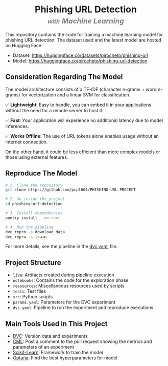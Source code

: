 <div align="center">
    <h1 align="center">
        Phishing URL Detection<br>
        <em style="font-size: 18px;color:grey">with</em>
        <em style="font-size: 22px;color:grey">Machine Learning</em>
    </h1>
</div>

This repository contains the code for training a machine learning model for phishing URL detection.
The dataset used and the latest model are hosted on Hugging Face:

- Dataset: https://huggingface.co/datasets/pirocheto/phishing-url
- Model: https://huggingface.co/pirocheto/phishing-url-detection

>

## Consideration Regarding The Model

The model architecture consists of a TF-IDF (character n-grams + word n-grams) for vectorization and a linear SVM for classification.

:white_check_mark: **Lightweight**: Easy to handle, you can embed it in your applications without the need for a remote server to host it.

:white_check_mark: **Fast**: Your application will experience no additional latency due to model inferences.

:white_check_mark: **Works Offline**: The use of URL tokens alone enables usage without an internet connection.

On the other hand, it could be less efficient than more complex models or those using external features.

## Reproduce The Model

```bash
# 1. Clone the repository
git clone https://github.com/pcp1604/PHISHING-URL-PROJECT

# 2. Go inside the project
cd phishing-url-detection

# 3. Install dependencies
poetry install --no-root

# 4. Run the pipeline
dvc repro -s download_data
dvc repro -s train
```

For more details, see the pipeline in the [dvc.yaml](dvc.yaml) file.

## Project Structure

- `live`: Artifacts created during pipeline execution
- `notebooks`: Contains the code for the exploration phase
- `ressources`: Miscellaneous resources used by scripts
- `tests`: Test files
- `src`: Python scripts
- `params.yaml`: Parameters for the DVC experiment
- `dvc.yaml`: Pipeline to run the experiment and reproduce executions

## Main Tools Used in This Project

- [DVC](https://dvc.org/): Version data and experiments
- [CML](https://cml.dev/): Post a comment to the pull request showing the metrics and parameters of an experiment
- [Scikit-Learn](https://scikit-learn.org/stable/): Framework to train the model
- [Optuna](https://optuna.readthedocs.io/en/stable/): Find the best hyperparameters for model
